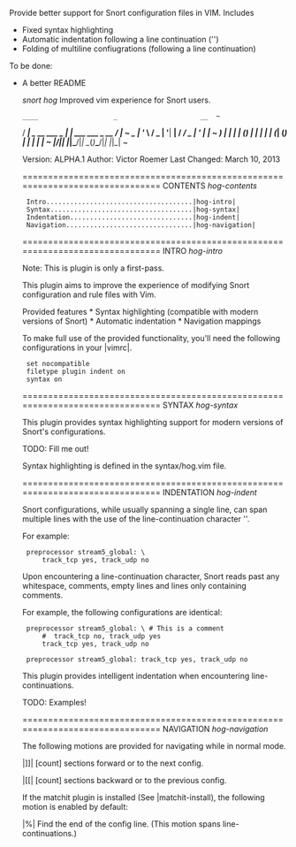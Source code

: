 Provide better support for Snort configuration files in VIM. Includes 
 * Fixed syntax highlighting
 * Automatic indentation following a line continuation ('\')
 * Folding of multiline confiugrations (following a line continuation)


To be done: 
 * A better README



    *snort* *hog*                             Improved vim experience for Snort users.

       ____                   _                     __  ~
      / ___| _ __   ___  _ __| |_   ___ ___  _ __  / _| ~
      \___ \| '_ \ / _ \| '__| __| / __/ _ \| '_ \| |_  ~
       ___) | | | | (_) | |  | |_ | (_| (_) | | | |  _| ~
      |____/|_| |_|\___/|_|   \__(_)___\___/|_| |_|_|   ~
                                                       
      Version: ALPHA.1
      Author: Victor Roemer
      Last Changed: March 10, 2013

    ==============================================================================
    CONTENTS                                                          *hog-contents*

        Intro.....................................|hog-intro|
        Syntax....................................|hog-syntax|
        Indentation...............................|hog-indent|
        Navigation................................|hog-navigation|

    ==============================================================================
    INTRO                                                                *hog-intro*

    Note: This is plugin is only a first-pass.

    This plugin aims to improve the experience of modifying Snort configuration
    and rule files with Vim. 

    Provided features
        * Syntax highlighting (compatible with modern versions of Snort)
        * Automatic indentation
        * Navigation mappings

    To make full use of the provided functionality, you'll need the following
    configurations in your |vimrc|.

        set nocompatible
        filetype plugin indent on
        syntax on

    ==============================================================================
    SYNTAX                                                              *hog-syntax*

    This plugin provides syntax highlighting support for modern versions of
    Snort's configurations. 

    TODO: Fill me out!

    Syntax highlighting is defined in the syntax/hog.vim file. 

    ==============================================================================
    INDENTATION                                                         *hog-indent*

    Snort configurations, while usually spanning a single line, can span multiple
    lines with the use of the line-continuation character '\'.

    For example:

        preprocessor stream5_global: \
            track_tcp yes, track_udp no


    Upon encountering a line-continuation character, Snort reads past any whitespace,
    comments, empty lines and lines only containing comments.

    For example, the following configurations are identical:

        preprocessor stream5_global: \ # This is a comment
            #  track_tcp no, track_udp yes
            track_tcp yes, track_udp no

        preprocessor stream5_global: track_tcp yes, track_udp no


    This plugin provides intelligent indentation when encountering line-continuations.

    TODO: Examples!

    ==============================================================================
    NAVIGATION                                                      *hog-navigation*

    The following motions are provided for navigating while in normal mode.

    |]]|                      [count] sections forward or to the next config. 

    |[[|                      [count] sections backward or to the previous config.


    If the matchit plugin is installed (See |matchit-install), the following
    motion is enabled by default:

    |%|                       Find the end of the config line. (This motion spans
                            line-continuations.)
